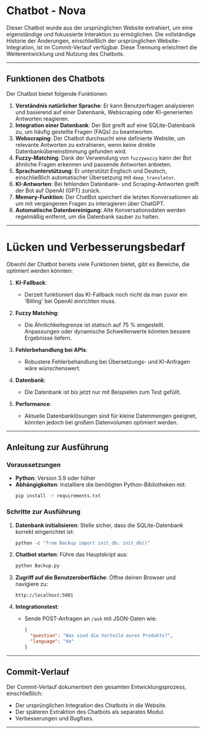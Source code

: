 
# Chatbot - Nova

Dieser Chatbot wurde aus der ursprünglichen Website extrahiert, um eine eigenständige und fokussierte Interaktion zu ermöglichen. Die vollständige Historie der Änderungen, einschließlich der ursprünglichen Website-Integration, ist im Commit-Verlauf verfügbar. Diese Trennung erleichtert die Weiterentwicklung und Nutzung des Chatbots.

---

## **Funktionen des Chatbots**

Der Chatbot bietet folgende Funktionen:

1. **Verständnis natürlicher Sprache**: Er kann Benutzerfragen analysieren und basierend auf einer Datenbank, Webscraping oder KI-generierten Antworten reagieren.
2. **Integration einer Datenbank**: Der Bot greift auf eine SQLite-Datenbank zu, um häufig gestellte Fragen (FAQs) zu beantworten.
3. **Webscraping**: Der Chatbot durchsucht eine definierte Website, um relevante Antworten zu extrahieren, wenn keine direkte Datenbankübereinstimmung gefunden wird.
4. **Fuzzy-Matching**: Dank der Verwendung von `fuzzywuzzy` kann der Bot ähnliche Fragen erkennen und passende Antworten anbieten.
5. **Sprachunterstützung**: Er unterstützt Englisch und Deutsch, einschließlich automatischer Übersetzung mit `deep_translator`.
6. **KI-Antworten**: Bei fehlenden Datenbank- und Scraping-Antworten greift der Bot auf OpenAI (GPT) zurück.
7. **Memory-Funktion**: Der ChatBot speichert die letzten Konversationen ab um mit vergangenen Fragen zu interagieren über ChatGPT. 
8. **Automatische Datenbereinigung**: Alte Konversationsdaten werden regelmäßig entfernt, um die Datenbank sauber zu halten.


---

# **Lücken und Verbesserungsbedarf**

Obwohl der Chatbot bereits viele Funktionen bietet, gibt es Bereiche, die optimiert werden könnten:

1. **KI-Fallback**: 
   - Derzeit funktioniert das KI-Fallback noch nicht da man zuvor ein 'Billing' bei OpenAI einrichten muss.

2. **Fuzzy Matching**:
   - Die Ähnlichkeitsgrenze ist statisch auf 75 % eingestellt. Anpassungen oder dynamische Schwellenwerte könnten bessere Ergebnisse liefern.
   
3. **Fehlerbehandlung bei APIs**:
   - Robustere Fehlerbehandlung bei Übersetzungs- und KI-Anfragen wäre wünschenswert.

4. **Datenbank**:
   - Die Datenbank ist bis jetzt nur mit Beispielen zum Test gefüllt. 
   
5. **Performance**:
   - Aktuelle Datenbanklösungen sind für kleine Datenmengen geeignet, könnten jedoch bei großem Datenvolumen optimiert werden.

---

## **Anleitung zur Ausführung**

### Voraussetzungen

- **Python**: Version 3.9 oder höher
- **Abhängigkeiten**: Installiere die benötigten Python-Bibliotheken mit:
  ```bash
  pip install -r requirements.txt
  ```

### Schritte zur Ausführung

1. **Datenbank initialisieren**:
   Stelle sicher, dass die SQLite-Datenbank korrekt eingerichtet ist:
   ```python
   python -c "from Backup import init_db; init_db()"
   ```

2. **Chatbot starten**:
   Führe das Hauptskript aus:
   ```bash
   python Backup.py
   ```

3. **Zugriff auf die Benutzeroberfläche**:
   Öffne deinen Browser und navigiere zu:
   ```
   http://localhost:5001
   ```

4. **Integrationstest**:
   - Sende POST-Anfragen an `/ask` mit JSON-Daten wie:
     ```json
     {
       "question": "Was sind die Vorteile eures Produkts?",
       "language": "de"
     }
     ```

---

## **Commit-Verlauf**

Der Commit-Verlauf dokumentiert den gesamten Entwicklungsprozess, einschließlich:

- Der ursprünglichen Integration des Chatbots in die Website.
- Der späteren Extraktion des Chatbots als separates Modul.
- Verbesserungen und Bugfixes.

---
